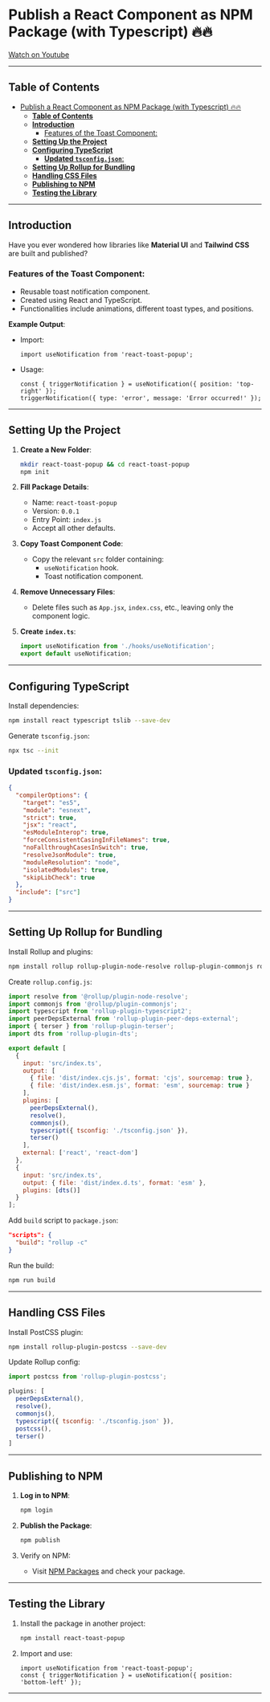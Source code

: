 
# Publish a React Component as NPM Package (with Typescript) 🔥🔥  
[Watch on Youtube](https://www.youtube.com/watch?v=GVN9d1rFeCo)

---

## **Table of Contents**  
- [Publish a React Component as NPM Package (with Typescript) 🔥🔥](#publish-a-react-component-as-npm-package-with-typescript-)
  - [**Table of Contents**](#table-of-contents)
  - [**Introduction**](#introduction)
    - [Features of the Toast Component:](#features-of-the-toast-component)
  - [**Setting Up the Project**](#setting-up-the-project)
  - [**Configuring TypeScript**](#configuring-typescript)
    - [**Updated `tsconfig.json`**:](#updated-tsconfigjson)
  - [**Setting Up Rollup for Bundling**](#setting-up-rollup-for-bundling)
  - [**Handling CSS Files**](#handling-css-files)
  - [**Publishing to NPM**](#publishing-to-npm)
  - [**Testing the Library**](#testing-the-library)

---

## **Introduction**  

Have you ever wondered how libraries like **Material UI** and **Tailwind CSS** are built and published? 

### Features of the Toast Component:  
- Reusable toast notification component.  
- Created using React and TypeScript.  
- Functionalities include animations, different toast types, and positions.  

**Example Output**:  
- Import:  
  ```tsx
  import useNotification from 'react-toast-popup';
  ```
- Usage:  
  ```tsx
  const { triggerNotification } = useNotification({ position: 'top-right' });
  triggerNotification({ type: 'error', message: 'Error occurred!' });
  ```

---

## **Setting Up the Project**  

1. **Create a New Folder**:  
   ```bash
   mkdir react-toast-popup && cd react-toast-popup
   npm init
   ```
2. **Fill Package Details**:  
   - Name: `react-toast-popup`  
   - Version: `0.0.1`  
   - Entry Point: `index.js`  
   - Accept all other defaults.

3. **Copy Toast Component Code**:  
   - Copy the relevant `src` folder containing:  
     - `useNotification` hook.  
     - Toast notification component.

4. **Remove Unnecessary Files**:  
   - Delete files such as `App.jsx`, `index.css`, etc., leaving only the component logic.  

5. **Create `index.ts`**:  
   ```typescript
   import useNotification from './hooks/useNotification';
   export default useNotification;
   ```

---

## **Configuring TypeScript**  

Install dependencies:  
```bash
npm install react typescript tslib --save-dev
```

Generate `tsconfig.json`:  
```bash
npx tsc --init
```

### **Updated `tsconfig.json`**:  
```json
{
  "compilerOptions": {
    "target": "es5",
    "module": "esnext",
    "strict": true,
    "jsx": "react",
    "esModuleInterop": true,
    "forceConsistentCasingInFileNames": true,
    "noFallthroughCasesInSwitch": true,
    "resolveJsonModule": true,
    "moduleResolution": "node",
    "isolatedModules": true,
    "skipLibCheck": true
  },
  "include": ["src"]
}
```

---

## **Setting Up Rollup for Bundling**  

Install Rollup and plugins:  
```bash
npm install rollup rollup-plugin-node-resolve rollup-plugin-commonjs rollup-plugin-typescript2 rollup-plugin-peer-deps-external rollup-plugin-terser rollup-plugin-dts --save-dev
```

Create `rollup.config.js`:  
```javascript
import resolve from '@rollup/plugin-node-resolve';
import commonjs from '@rollup/plugin-commonjs';
import typescript from 'rollup-plugin-typescript2';
import peerDepsExternal from 'rollup-plugin-peer-deps-external';
import { terser } from 'rollup-plugin-terser';
import dts from 'rollup-plugin-dts';

export default [
  {
    input: 'src/index.ts',
    output: [
      { file: 'dist/index.cjs.js', format: 'cjs', sourcemap: true },
      { file: 'dist/index.esm.js', format: 'esm', sourcemap: true }
    ],
    plugins: [
      peerDepsExternal(),
      resolve(),
      commonjs(),
      typescript({ tsconfig: './tsconfig.json' }),
      terser()
    ],
    external: ['react', 'react-dom']
  },
  {
    input: 'src/index.ts',
    output: { file: 'dist/index.d.ts', format: 'esm' },
    plugins: [dts()]
  }
];
```

Add `build` script to `package.json`:  
```json
"scripts": {
  "build": "rollup -c"
}
```

Run the build:  
```bash
npm run build
```

---

## **Handling CSS Files**  

Install PostCSS plugin:  
```bash
npm install rollup-plugin-postcss --save-dev
```

Update Rollup config:  
```javascript
import postcss from 'rollup-plugin-postcss';

plugins: [
  peerDepsExternal(),
  resolve(),
  commonjs(),
  typescript({ tsconfig: './tsconfig.json' }),
  postcss(),
  terser()
]
```

---

## **Publishing to NPM**  

1. **Log in to NPM**:  
   ```bash
   npm login
   ```

2. **Publish the Package**:  
   ```bash
   npm publish
   ```

3. Verify on NPM:  
   - Visit [NPM Packages](https://www.npmjs.com/) and check your package.

---

## **Testing the Library**  

1. Install the package in another project:  
   ```bash
   npm install react-toast-popup
   ```

2. Import and use:  
   ```tsx
   import useNotification from 'react-toast-popup';
   const { triggerNotification } = useNotification({ position: 'bottom-left' });
   ```

---